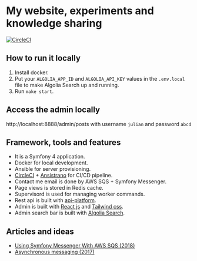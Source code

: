 # My website, experiments and knowledge sharing
[![CircleCI](https://circleci.com/gh/liweiyi88/julianli/tree/master.svg?style=svg)](https://circleci.com/gh/liweiyi88/julianli/tree/master)

## How to run it locally
1. Install docker.
2. Put your `ALGOLIA_APP_ID` and `ALGOLIA_API_KEY` values in the `.env.local` file to make Algolia Search up and running.
3. Run `make start`.

## Access the admin locally
http://localhost:8888/admin/posts with username `julian` and password `abcd`

## Framework, tools and features
* It is a Symfony 4 application.
* Docker for local development.
* Ansible for server provisioning.
* [CircleCI](https://circleci.com/) + [Ansistrano](https://github.com/ansistrano/deploy) for CI/CD pipeline.
* Contact me email is done by AWS SQS + Symfony Messenger.
* Page views is stored in Redis cache.
* Supervisord is used for managing worker commands.
* Rest api is built with [api-platform](https://api-platform.com/).
* Admin is built with [React js](https://reactjs.org/) and [Tailwind css](https://tailwindcss.com/).
* Admin search bar is built with [Algolia Search](https://www.algolia.com/).
## Articles and ideas
* [Using Symfony Messenger With AWS SQS (2018)](http://julianli.co/posts/symfony-messenger-with-sqs)
* [Asynchronous messaging (2017)](https://medium.com/@weiyi.li713/integrate-web-application-with-external-systems-by-using-message-queue-ac201469c02d) 
